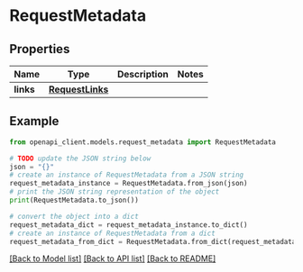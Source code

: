 # RequestMetadata


## Properties

Name | Type | Description | Notes
------------ | ------------- | ------------- | -------------
**links** | [**RequestLinks**](RequestLinks.md) |  | 

## Example

```python
from openapi_client.models.request_metadata import RequestMetadata

# TODO update the JSON string below
json = "{}"
# create an instance of RequestMetadata from a JSON string
request_metadata_instance = RequestMetadata.from_json(json)
# print the JSON string representation of the object
print(RequestMetadata.to_json())

# convert the object into a dict
request_metadata_dict = request_metadata_instance.to_dict()
# create an instance of RequestMetadata from a dict
request_metadata_from_dict = RequestMetadata.from_dict(request_metadata_dict)
```
[[Back to Model list]](../README.md#documentation-for-models) [[Back to API list]](../README.md#documentation-for-api-endpoints) [[Back to README]](../README.md)


